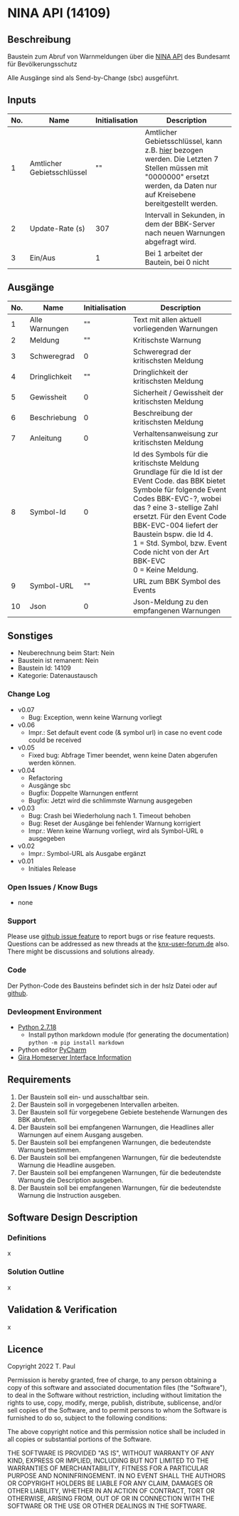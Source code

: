 # NINA API (14109)

## Beschreibung 

Baustein zum Abruf von Warnmeldungen über die <a href="https://nina.api.bund.dev/">NINA API</a> des Bundesamt für Bevölkerungsschutz</p>

Alle Ausgänge sind als Send-by-Change (sbc) ausgeführt.

## Inputs

| No. | Name                       | Initialisation | Description                                                                                                                                                                                                                |
|-----|----------------------------|----------------|----------------------------------------------------------------------------------------------------------------------------------------------------------------------------------------------------------------------------|
| 1   | Amtlicher Gebietsschlüssel | ""             | Amtlicher Gebietsschlüssel, kann z.B. <a href="https://www.orte-in-deutschland.de/">hier</a> bezogen werden. Die Letzten 7 Stellen müssen mit "0000000" ersetzt werden, da Daten nur auf Kreisebene bereitgestellt werden. |
| 2   | Update-Rate (s)            | 307            | Intervall in Sekunden, in dem der BBK-Server nach neuen Warnungen abgefragt wird.                                                                                                                                          |
| 3   | Ein/Aus                    | 1              | Bei 1 arbeitet der Bautein, bei 0 nicht                                                                                                                                                                                    |


## Ausgänge

| No. | Name           | Initialisation | Description                                                                                                                                                                                                                                                                                                                                         |
|-----|----------------|----------------|-----------------------------------------------------------------------------------------------------------------------------------------------------------------------------------------------------------------------------------------------------------------------------------------------------------------------------------------------------|
| 1   | Alle Warnungen | ""             | Text mit allen aktuell vorliegenden Warnungen                                                                                                                                                                                                                                                                                                       |
| 2   | Meldung        | ""             | Kritischste Warnung                                                                                                                                                                                                                                                                                                                                 |
| 3   | Schweregrad    | 0              | Schweregrad der kritischsten Meldung                                                                                                                                                                                                                                                                                                                |
| 4   | Dringlichkeit  | ""             | Dringlichkeit der kritischsten Meldung                                                                                                                                                                                                                                                                                                              |
| 5   | Gewissheit     | 0              | Sicherheit / Gewissheit der kritischsten Meldung                                                                                                                                                                                                                                                                                                    |
| 6   | Beschriebung   | 0              | Beschreibung der kritischsten Meldung                                                                                                                                                                                                                                                                                                               |
| 7   | Anleitung      | 0              | Verhaltensanweisung zur kritischsten Meldung                                                                                                                                                                                                                                                                                                        |
| 8   | Symbol-Id      | 0              | Id des Symbols für die kritischste Meldung<br>Grundlage für die Id ist der EVent Code. das BBK bietet Symbole für folgende Event Codes BBK-EVC-?, wobei das ? eine 3-stellige Zahl ersetzt. Für den Event Code BBK-EVC-004 liefert der Baustein bspw. die Id 4.<br>1 = Std. Symbol, bzw. Event Code nicht von der Art BBK-EVC<br>0 = Keine Meldung. |
| 9   | Symbol-URL     | ""             | URL zum BBK Symbol des Events                                                                                                                                                                                                                                                                                                                       |
| 10  | Json           | 0              | Json-Meldung zu den empfangenen Warnungen                                                                                                                                                                                                                                                                                                           |

## Sonstiges

- Neuberechnung beim Start: Nein
- Baustein ist remanent: Nein
- Baustein Id: 14109
- Kategorie: Datenaustausch

### Change Log

- v0.07
  - Bug: Exception, wenn keine Warnung vorliegt
- v0.06
  - Impr.: Set default event code (& symbol url) in case no event code could be received
- v0.05
  - Fixed bug: Abfrage Timer beendet, wenn keine Daten abgerufen werden können.
- v0.04
  - Refactoring
  - Ausgänge sbc
  - Bugfix: Doppelte Warnungen entfernt
  - Bugfix: Jetzt wird die schlimmste Warnung ausgegeben
- v0.03
  - Bug: Crash bei Wiederholung nach 1. Timeout behoben
  - Bug: Reset der Ausgänge bei fehlender Warnung korrigiert
  - Impr.: Wenn keine Warnung vorliegt, wird als Symbol-URL `0` ausgegeben
- v0.02
  - Impr.: Symbol-URL als Ausgabe ergänzt
- v0.01
    - Initiales Release

### Open Issues / Know Bugs

- none

### Support

Please use [github issue feature](https://github.com/En3rGy/14109_NINA_API/issues) to report bugs or rise feature requests.
Questions can be addressed as new threads at the [knx-user-forum.de](https://knx-user-forum.de) also. There might be discussions and solutions already.

### Code

Der Python-Code des Bausteins befindet sich in der hslz Datei oder auf [github](https://github.com/En3rGy/14109_NINA_API).

### Devleopment Environment

- [Python 2.7.18](https://www.python.org/download/releases/2.7/)
    - Install python markdown module (for generating the documentation) `python -m pip install markdown`
- Python editor [PyCharm](https://www.jetbrains.com/pycharm/)
- [Gira Homeserver Interface Information](http://www.hs-help.net/hshelp/gira/other_documentation/Schnittstelleninformationen.zip)

## Requirements

1. Der Baustein soll ein- und ausschaltbar sein.
2. Der Baustein soll in vorgegebenen Intervallen arbeiten.
3. Der Baustein soll für vorgegebene Gebiete bestehende Warnungen des BBK abrufen. 
4. Der Baustein soll bei empfangenen Warnungen, die Headlines aller Warnungen auf einem Ausgang ausgeben. 
5. Der Baustein soll bei empfangenen Warnungen, die bedeutendste Warnung bestimmen. 
6. Der Baustein soll bei empfangenen Warnungen, für die bedeutendste Warnung die Headline ausgeben. 
7. Der Baustein soll bei empfangenen Warnungen, für die bedeutendste Warnung die Description ausgeben. 
8. Der Baustein soll bei empfangenen Warnungen, für die bedeutendste Warnung die Instruction ausgeben.

## Software Design Description

### Definitions

x

### Solution Outline

x

## Validation & Verification

x

## Licence

Copyright 2022 T. Paul

Permission is hereby granted, free of charge, to any person obtaining a copy of this software and associated documentation files (the "Software"), to deal in the Software without restriction, including without limitation the rights to use, copy, modify, merge, publish, distribute, sublicense, and/or sell copies of the Software, and to permit persons to whom the Software is furnished to do so, subject to the following conditions:

The above copyright notice and this permission notice shall be included in all copies or substantial portions of the Software.

THE SOFTWARE IS PROVIDED "AS IS", WITHOUT WARRANTY OF ANY KIND, EXPRESS OR IMPLIED, INCLUDING BUT NOT LIMITED TO THE WARRANTIES OF MERCHANTABILITY, FITNESS FOR A PARTICULAR PURPOSE AND NONINFRINGEMENT. IN NO EVENT SHALL THE AUTHORS OR COPYRIGHT HOLDERS BE LIABLE FOR ANY CLAIM, DAMAGES OR OTHER LIABILITY, WHETHER IN AN ACTION OF CONTRACT, TORT OR OTHERWISE, ARISING FROM, OUT OF OR IN CONNECTION WITH THE SOFTWARE OR THE USE OR OTHER DEALINGS IN THE SOFTWARE.
